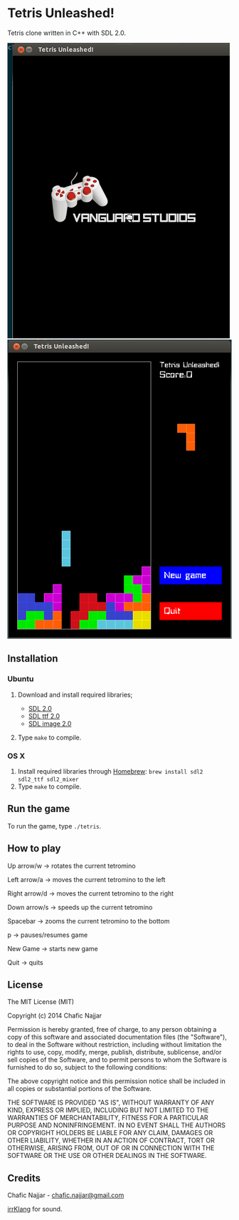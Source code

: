 Tetris Unleashed!
================

Tetris clone written in C++ with SDL 2.0.

![Preview](preview.gif)
![Screenshot](screenshot.png)

## Installation

### Ubuntu

1. Download and install required libraries;
    + [SDL 2.0](http://www.libsdl.org/)
    + [SDL ttf 2.0](http://www.libsdl.org/projects/SDL_ttf/)
    + [SDL image 2.0](https://www.libsdl.org/projects/SDL_image/)

2. Type `make` to compile.

### OS X

1. Install required libraries through [Homebrew](http://brew.sh/): `brew install sdl2 sdl2_ttf sdl2_mixer`
2. Type `make` to compile.

## Run the game

To run the game, type `./tetris`.

## How to play

Up arrow/w      -> rotates the current tetromino

Left arrow/a    -> moves the current tetromino to the left

Right arrow/d   -> moves the current tetromino to the right

Down arrow/s    -> speeds up the current tetromino

Spacebar        -> zooms the current tetromino to the bottom

p               -> pauses/resumes game

New Game        -> starts new game

Quit            -> quits

## License

The MIT License (MIT)

Copyright (c) 2014 Chafic Najjar

Permission is hereby granted, free of charge, to any person obtaining a copy of
this software and associated documentation files (the "Software"), to deal in
the Software without restriction, including without limitation the rights to
use, copy, modify, merge, publish, distribute, sublicense, and/or sell copies of
the Software, and to permit persons to whom the Software is furnished to do so,
subject to the following conditions:

The above copyright notice and this permission notice shall be included in all
copies or substantial portions of the Software.

THE SOFTWARE IS PROVIDED "AS IS", WITHOUT WARRANTY OF ANY KIND, EXPRESS OR
IMPLIED, INCLUDING BUT NOT LIMITED TO THE WARRANTIES OF MERCHANTABILITY, FITNESS
FOR A PARTICULAR PURPOSE AND NONINFRINGEMENT. IN NO EVENT SHALL THE AUTHORS OR
COPYRIGHT HOLDERS BE LIABLE FOR ANY CLAIM, DAMAGES OR OTHER LIABILITY, WHETHER
IN AN ACTION OF CONTRACT, TORT OR OTHERWISE, ARISING FROM, OUT OF OR IN
CONNECTION WITH THE SOFTWARE OR THE USE OR OTHER DEALINGS IN THE SOFTWARE.

## Credits

Chafic Najjar - chafic.najjar@gmail.com

[irrKlang](http://www.ambiera.com/irrklang/index.html) for sound.


